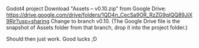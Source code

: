 Godot4 project
Download "Assets – v0.10.zip" from Google Drive:
https://drive.google.com/drive/folders/1QD4n_CecSa9OR_RzZG9qIQQ89JiX9Rjr?usp=sharing
Change to branch v0.10. (The Google Drive file is the snapshot of Assets folder from that branch, drop it into the project folder.)

Should then just work. Good lucks ;D
